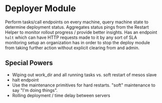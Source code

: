 # Deployer Module

Perform tasks/call endpoints on every machine, query machine state to determine deployment status. Aggregates status pings from the Restart Helper to monitor rollout progress / provide better insights. Has an endpoint `halt` which can have HTTP requests made to it by any sort of SLA monitoring setup an organization has in order to stop the deploy  module from taking further action without explicit clearing from and admin.

## Special Powers
 - Wiping out work_dir and all running tasks vs. soft restart of mesos slave
 - halt endpoint
 - Use the maintenance primitives for hard restarts. "soft" maintenance to say "I'm doing things".
 - Rolling deployment / time delay between servers
